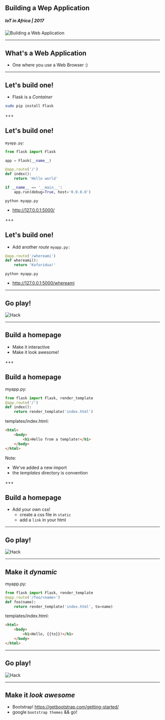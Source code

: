 ## Building a Wep Application
##### IoT in Africa | 2017
![Building a Web Application](/assets/img/flask-600.png)

---
## What's a Web Application
* One where you use a Web Browser :)

---
## Let's build one!
* Flask is a *Container*

```sh
sudo pip install Flask
```

+++
## Let's build one!
`myapp.py`:
```python
from flask import Flask

app = Flask(__name__)

@app.route('/')
def index():
    return 'Hello world'

if __name__ == '__main__':
    app.run(debug=True, host='0.0.0.0')
```

`python myapp.py`
*  http://127.0.0.1:5000/

+++
## Let's build one!
* Add another *route*
```myapp.py:```
```python
@app.route('/whereami')
def whereami():
    return 'Koforidua!'
```
```python myapp.py```
* http://127.0.0.1:5000/whereami

---
## Go play!
![Hack](/assets/img/hack-600.png)

---
## Build a homepage
* Make it interactive
* Make it look awesome!

+++
## Build a homepage
myapp.py:
```python
from flask import Flask, render_template
@app.route('/')
def index():
    return render_template('index.html')
```
templates/index.html:
```html
<html>
    <body>
        <h1>Hello from a template!</h1>
    </body>
</html>
```
Note:
* We've added a new import
* the *templates* directory is convention

+++
## Build a homepage
* Add your own css!
  * create a css file in ```static```
  * add a ```link``` in your html

---
## Go play!
![Hack](/assets/img/hack-600.png)

---
## Make it *dynamic*
myapp.py:
```python
from flask import Flask, render_template
@app.route('/foo/<name>')
def foo(name):
    return render_template('index.html', to=name)
```
templates/index.html:
```html
<html>
    <body>
        <h1>Hello, {{to}}!</h1>
    </body>
</html>
```

---
## Go play!
![Hack](/assets/img/hack-600.png)

---
## Make it *look awesome*
* Bootstrap!
https://getbootstrap.com/getting-started/
* google ```bootstrap themes``` && go!